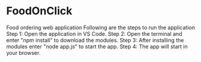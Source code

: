 # FoodOnClick
Food ordering web application
Following are the steps to run the application
Step 1: Open the application in VS Code.
Step 2: Open the terminal and enter "npm install" to download the modules.
Step 3: After installing the modules enter "node app.js" to start the app.
Step 4: The app will start in your browser.
